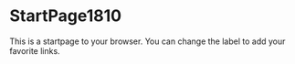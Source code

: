 # StartPage1810
This is a startpage to your browser. You can change the label to add your favorite links.
